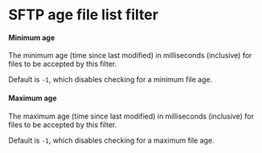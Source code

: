 # SFTP age file list filter
#### Minimum age
The minimum age (time since last modified) in milliseconds (inclusive) for files to be accepted by this filter.

Default is <code>-1</code>, which disables checking for a minimum file age.

#### Maximum age
The maximum age (time since last modified) in milliseconds (inclusive) for files to be accepted by this filter.

Default is <code>-1</code>, which disables checking for a maximum file age.

